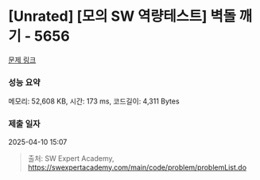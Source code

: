 # [Unrated] [모의 SW 역량테스트] 벽돌 깨기 - 5656 

[문제 링크](https://swexpertacademy.com/main/code/problem/problemDetail.do?contestProbId=AWXRQm6qfL0DFAUo) 

### 성능 요약

메모리: 52,608 KB, 시간: 173 ms, 코드길이: 4,311 Bytes

### 제출 일자

2025-04-10 15:07



> 출처: SW Expert Academy, https://swexpertacademy.com/main/code/problem/problemList.do